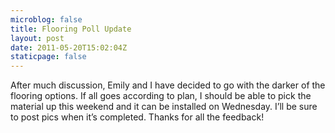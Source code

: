 ```yaml
---
microblog: false
title: Flooring Poll Update
layout: post
date: 2011-05-20T15:02:04Z
staticpage: false
---
```


After much discussion, Emily and I have decided to go with the darker of
the flooring options. If all goes according to plan, I should be able to
pick the material up this weekend and it can be installed on Wednesday.
I’ll be sure to post pics when it’s completed. Thanks for all the
feedback!
